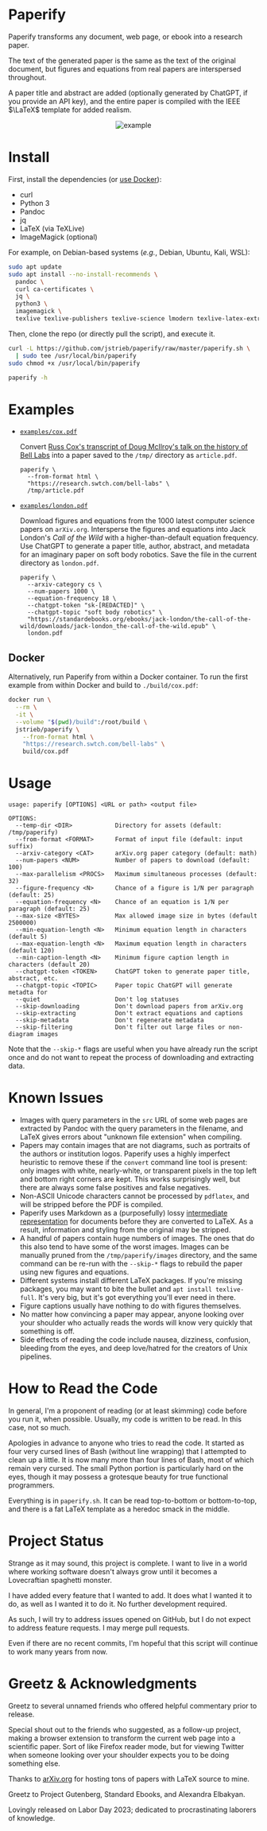 # Paperify

Paperify transforms any document, web page, or ebook into a research paper.

The text of the generated paper is the same as the text of the original
document, but figures and equations from real papers are interspersed
throughout. 

A paper title and abstract are added (optionally generated by ChatGPT, if you
provide an API key), and the entire paper is compiled with the IEEE $\LaTeX$
template for added realism.

<div align="center">

![example](https://github.com/jstrieb/paperify/assets/7355528/6233c47e-fbff-4a71-8991-09ba3112f241)

</div>


# Install

First, install the dependencies (or [use Docker](#docker)):

- curl
- Python 3
- Pandoc
- jq
- LaTeX (via TeXLive)
- ImageMagick (optional)

For example, on Debian-based systems (_e.g._, Debian, Ubuntu, Kali, WSL):

``` bash
sudo apt update
sudo apt install --no-install-recommends \
  pandoc \
  curl ca-certificates \
  jq \
  python3 \
  imagemagick \
  texlive texlive-publishers texlive-science lmodern texlive-latex-extra
```

Then, clone the repo (or directly pull the script), and execute it.

``` bash
curl -L https://github.com/jstrieb/paperify/raw/master/paperify.sh \
  | sudo tee /usr/local/bin/paperify
sudo chmod +x /usr/local/bin/paperify

paperify -h
```


# Examples

- [`examples/cox.pdf`](examples/cox.pdf)

  Convert [Russ Cox's transcript of Doug McIlroy's talk on the history of Bell
  Labs](https://research.swtch.com/bell-labs) into a paper saved to the `/tmp/`
  directory as `article.pdf`. 

  ```
  paperify \
    --from-format html \
    "https://research.swtch.com/bell-labs" \
    /tmp/article.pdf
  ```

- [`examples/london.pdf`](examples/london.pdf)
  
  Download figures and equations from the 1000 latest computer science papers
  on `arXiv.org`. Intersperse the figures and equations into Jack London's
  _Call of the Wild_ with a higher-than-default equation frequency. Use ChatGPT
  to generate a paper title, author, abstract, and metadata for an imaginary
  paper on soft body robotics. Save the file in the current directory as
  `london.pdf`.

  ```
  paperify \
    --arxiv-category cs \
    --num-papers 1000 \
    --equation-frequency 18 \
    --chatgpt-token "sk-[REDACTED]" \
    --chatgpt-topic "soft body robotics" \
    "https://standardebooks.org/ebooks/jack-london/the-call-of-the-wild/downloads/jack-london_the-call-of-the-wild.epub" \
    london.pdf
  ```

## Docker

Alternatively, run Paperify from within a Docker container. To run the first
example from within Docker and build to `./build/cox.pdf`:

``` bash
docker run \
  --rm \
  -it \
  --volume "$(pwd)/build":/root/build \
  jstrieb/paperify \
    --from-format html \
    "https://research.swtch.com/bell-labs" \
    build/cox.pdf
```


# Usage

```
usage: paperify [OPTIONS] <URL or path> <output file>

OPTIONS:
  --temp-dir <DIR>            Directory for assets (default: /tmp/paperify)
  --from-format <FORMAT>      Format of input file (default: input suffix)
  --arxiv-category <CAT>      arXiv.org paper category (default: math)
  --num-papers <NUM>          Number of papers to download (default: 100)
  --max-parallelism <PROCS>   Maximum simultaneous processes (default: 32)
  --figure-frequency <N>      Chance of a figure is 1/N per paragraph (default: 25)
  --equation-frequency <N>    Chance of an equation is 1/N per paragraph (default: 25)
  --max-size <BYTES>          Max allowed image size in bytes (default 2500000)
  --min-equation-length <N>   Minimum equation length in characters (default 5)
  --max-equation-length <N>   Maximum equation length in characters (default 120)
  --min-caption-length <N>    Minimum figure caption length in characters (default 20)
  --chatgpt-token <TOKEN>     ChatGPT token to generate paper title, abstract, etc.
  --chatgpt-topic <TOPIC>     Paper topic ChatGPT will generate metadta for
  --quiet                     Don't log statuses
  --skip-downloading          Don't download papers from arXiv.org
  --skip-extracting           Don't extract equations and captions
  --skip-metadata             Don't regenerate metadata
  --skip-filtering            Don't filter out large files or non-diagram images
```

Note that the `--skip-*` flags are useful when you have already run the script
once and do not want to repeat the process of downloading and extracting data.


# Known Issues

- Images with query parameters in the `src` URL of some web pages are extracted
  by Pandoc with the query parameters in the filename, and LaTeX gives errors
  about "unknown file extension" when compiling.
- Papers may contain images that are not diagrams, such as portraits of the
  authors or institution logos. Paperify uses a highly imperfect heuristic to
  remove these if the `convert` command line tool is present: only images with
  white, nearly-white, or transparent pixels in the top left and bottom right
  corners are kept. This works surprisingly well, but there are always some
  false positives and false negatives.
- Non-ASCII Unicode characters cannot be processed by `pdflatex`, and will be
  stripped before the PDF is compiled.
- Paperify uses Markdown as a (purposefully) lossy [intermediate
  representation](https://en.wikipedia.org/wiki/Intermediate_representation)
  for documents before they are converted to LaTeX. As a result, information
  and styling from the original may be stripped.
- A handful of papers contain huge numbers of images. The ones that do this
  also tend to have some of the worst images. Images can be manually pruned
  from the `/tmp/paperify/images` directory, and the same command can be re-run
  with the `--skip-*` flags to rebuild the paper using new figures and
  equations.
- Different systems install different LaTeX packages. If you're missing
  packages, you may want to bite the bullet and `apt install texlive-full`.
  It's very big, but it's got everything you'll ever need in there.
- Figure captions usually have nothing to do with figures themselves.
- No matter how convincing a paper may appear, anyone looking over your
  shoulder who actually reads the words will know very quickly that something
  is off.
- Side effects of reading the code include nausea, dizziness, confusion,
  bleeding from the eyes, and deep love/hatred for the creators of Unix
  pipelines.


# How to Read the Code

In general, I'm a proponent of reading (or at least skimming) code before you
run it, when possible. Usually, my code is written to be read. In this case,
not so much.

Apologies in advance to anyone who tries to read the code. It started as four
very cursed lines of Bash (without line wrapping) that I attempted to clean up
a little. It is now many more than four lines of Bash, most of which remain
very cursed. The small Python portion is particularly hard on the eyes, though
it may possess a grotesque beauty for true functional programmers.

Everything is in `paperify.sh`. It can be read top-to-bottom or bottom-to-top,
and there is a fat LaTeX template as a heredoc smack in the middle.


# Project Status

Strange as it may sound, this project is complete. I want to live in a world
where working software doesn't always grow until it becomes a Lovecraftian
spaghetti monster. 

I have added every feature that I wanted to add. It does what I wanted it to
do, as well as I wanted it to do it. No further development required. 

As such, I will try to address issues opened on GitHub, but I do not expect to
address feature requests. I may merge pull requests.

Even if there are no recent commits, I'm hopeful that this script will continue
to work many years from now.


# Greetz & Acknowledgments

Greetz to several unnamed friends who offered helpful commentary prior to
release. 

Special shout out to the friends who suggested, as a follow-up project, making
a browser extension to transform the current web page into a scientific paper.
Sort of like Firefox reader mode, but for viewing Twitter when someone looking
over your shoulder expects you to be doing something else.

Thanks to [arXiv.org](https://arxiv.org) for hosting tons of papers with LaTeX
source to mine. 

Greetz to Project Gutenberg, Standard Ebooks, and Alexandra Elbakyan.

Lovingly released on Labor Day 2023; dedicated to procrastinating laborers of
knowledge.
